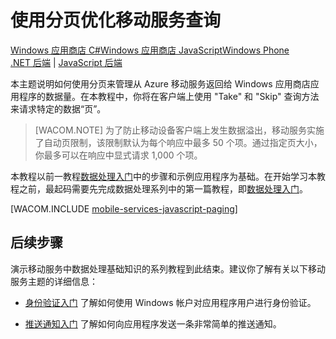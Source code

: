<properties pageTitle="Add paging to data (JavaScript) - Azure Mobile Services" metaKeywords="" description="Learn how to use paging to manage the amount of data returned to your Windows Store JavaScript app from Mobile Services." metaCanonical="http://www.windowsazure.cn/zh-cn/develop/mobile/tutorials/add-paging-to-data-dotnet/" services="" documentationCenter="Mobile" title="Refine Mobile Services queries with paging" authors="" solutions="" manager="" editor="" />
<tags ms.service=""
    ms.date=""
    wacn.date="04/11/2015"
    />


# 使用分页优化移动服务查询

<div class="dev-center-tutorial-selector sublanding"><a href="/zh-cn/documentation/articles/mobile-services-dotnet-backend-windows-store-dotnet-add-paging-data" title="Windows Store C#">Windows 应用商店 C#</a><a href="/zh-cn/documentation/articles/mobile-services-dotnet-backend-windows-store-javascript-add-paging-data" title="Windows Store JavaScript" class="current">Windows 应用商店 JavaScript</a><a href="/zh-cn/documentation/articles/mobile-services-dotnet-backend-windows-phone-add-paging-data" title="Windows Phone">Windows Phone</a>
<!--<a href="/zh-cn/documentation/articles/mobile-services-ios-add-paging-data" title="iOS">iOS</a><a href="/zh-cn/documentation/articles/mobile-services-android-add-paging-data" title="Android">Android</a>-->
</div>
<div class="dev-center-tutorial-subselector"><a href="/zh-cn/documentation/articles/mobile-services-dotnet-backend-windows-store-javascript-add-paging-data" title=".NET backend" class="current">.NET 后端</a> | <a href="/zh-cn/documentation/articles/mobile-services-windows-store-javascript-add-paging-data"  title="JavaScript backend">JavaScript 后端</a></div>
 



本主题说明如何使用分页来管理从 Azure 移动服务返回给 Windows 应用商店应用程序的数据量。在本教程中，你将在客户端上使用 "Take" 和 "Skip" 查询方法来请求特定的数据“页”。

> [WACOM.NOTE] 为了防止移动设备客户端上发生数据溢出，移动服务实施了自动页限制，该限制默认为每个响应中最多 50 个项。通过指定页大小，你最多可以在响应中显式请求 1,000 个项。

本教程以前一教程[数据处理入门][]中的步骤和示例应用程序为基础。在开始学习本教程之前，最起码需要先完成数据处理系列中的第一篇教程，即[数据处理入门][]。 

[WACOM.INCLUDE [mobile-services-javascript-paging](../includes/mobile-services-javascript-paging.md)]

<a name="next-steps"> </a>
## 后续步骤

演示移动服务中数据处理基础知识的系列教程到此结束。建议你了解有关以下移动服务主题的详细信息：

-   [身份验证入门][]
    了解如何使用 Windows 帐户对应用程序用户进行身份验证。

-   [推送通知入门][]
    了解如何向应用程序发送一条非常简单的推送通知。

  [Windows 应用商店 C#]: /zh-cn/documentation/articles/mobile-services-dotnet-backend-windows-store-dotnet-add-paging-data "Windows 应用商店 C#"
  [Windows 应用商店 JavaScript]: /zh-cn/documentation/articles/mobile-services-dotnet-backend-windows-store-javascript-add-paging-data "Windows 应用商店 JavaScript"
  [Windows Phone]: /zh-cn/documentation/articles/mobile-services-dotnet-backend-windows-phone-add-paging-data "Windows Phone"
  [.NET 后端]: /zh-cn/documentation/articles/mobile-services-dotnet-backend-windows-store-javascript-add-paging-data ".NET 后端"
  [JavaScript 后端]: /zh-cn/documentation/articles/mobile-services-windows-store-javascript-add-paging-data "JavaScript 后端"
  [数据处理入门]: /zh-cn/documentation/articles/mobile-services-dotnet-backend-windows-store-javascript-get-started-data/
  [mobile-services-javascript-paging]: ../includes/mobile-services-javascript-paging.md
  [身份验证入门]: /zh-cn/documentation/articles/mobile-services-dotnet-backend-windows-store-javascript-get-started-users/
  [推送通知入门]: /zh-cn/documentation/articles/mobile-services-dotnet-backend-windows-store-javascript-get-started-push/
